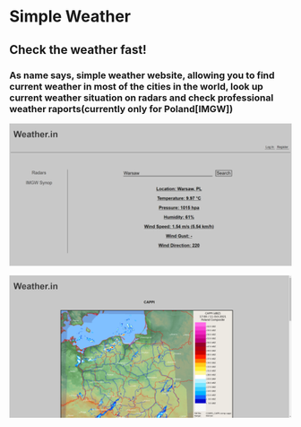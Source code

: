 # Simple Weather

## Check the weather fast!

### As name says, simple weather website, allowing you to find current weather in most of the cities in the world, look up current weather situation on radars and check professional weather raports(currently only for Poland[IMGW])

<p align="center">
  <kbd>
    <img src="/src/assets/0.png?raw=true">
  </kbd>
</p>
<p align="center">
  <kbd>
    <img src="/src/assets/1.png?raw=true">
  </kbd>
</p>
